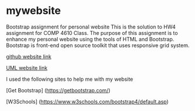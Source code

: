 # mywebsite
Bootstrap assignment for personal website
This is the solution to HW4 assignment for COMP 4610 Class.
The purpose of this assignment is to enhance my personal website using the tools of HTML and Bootstrap.
Bootstrap is front-end open source toolkit that uses responsive grid system.

 [github website link](https://mali-ali.github.io/sandbox/)
 
 [UML website link](http://www.cs.uml.edu/~mali/HW4/index.html)

I used the following sites to help me with my website

[Get Bootstrap] (https://getbootstrap.com/)

[W3Schools] (https://www.w3schools.com/bootstrap4/default.asp)

